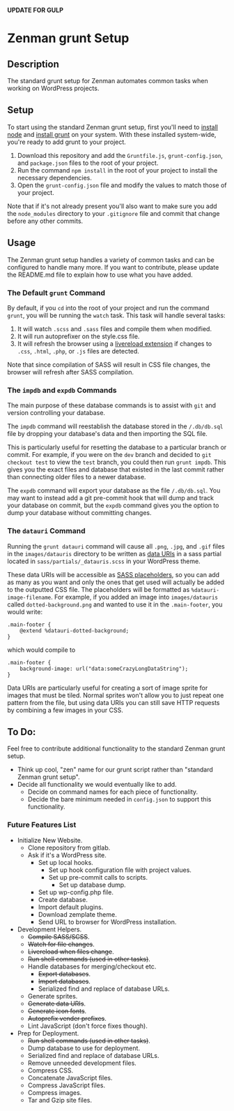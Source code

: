 **UPDATE FOR GULP**


# Zenman grunt Setup
## Description
The standard grunt setup for Zenman automates common tasks when working on WordPress projects.

## Setup
To start using the standard Zenman grunt setup, first you'll need to [install node](http://nodejs.org/) and [install grunt](http://gruntjs.com/getting-started#working-with-an-existing-grunt-project) on your system. With these installed system-wide, you're ready to add grunt to your project.

1. Download this repository and add the ``Gruntfile.js``, ``grunt-config.json``, and ``package.json`` files to the root of your project.
2. Run the command ``npm install`` in the root of your project to install the necessary dependencies.
3. Open the ``grunt-config.json`` file and modify the values to match those of your project.

Note that if it's not already present you'll also want to make sure you add the  ``node_modules`` directory to your ``.gitignore`` file and commit that change before any other commits.

## Usage
The Zenman grunt setup handles a variety of common tasks and can be configured to handle many more. If you want to contribute, please update the README.md file to explain how to use what you have added.

### The Default ``grunt`` Command
By default, if you ``cd`` into the root of your project and run the command ``grunt``, you will be running the ``watch`` task. This task will handle several tasks:

1. It will watch ``.scss`` and ``.sass`` files and compile them when modified.
2. It will run autoprefixer on the style.css file.
3. It will refresh the browser using a [livereload extension](http://feedback.livereload.com/knowledgebase/articles/86242-how-do-i-install-and-use-the-browser-extensions-) if changes to ``.css``, ``.html``, ``.php``, or ``.js`` files are detected.

Note that since compilation of SASS will result in CSS file changes, the browser will refresh after SASS compilation.

### The ``impdb`` and ``expdb`` Commands
The main purpose of these database commands is to assist with ``git`` and version controlling your database.

The ``impdb`` command will reestablish the database stored in the ``/.db/db.sql`` file by dropping your database's data and then importing the SQL file.

This is particularly useful for resetting the database to a particular branch or commit. For example, if you were on the ``dev`` branch and decided to ``git checkout test`` to view the ``test`` branch, you could then run ``grunt impdb``. This gives you the exact files and database that existed in the last commit rather than connecting older files to a newer database.

The ``expdb`` command will export your database as the file ``/.db/db.sql``. You may want to instead add a git pre-commit hook that will dump and track your database on commit, but the ``expdb`` command gives you the option to dump your database without committing changes.

### The ``datauri`` Command
Running the ``grunt datauri`` command will cause all ``.png``, ``.jpg``, and ``.gif`` files in the ``images/datauris`` directory to be written as [data URIs](http://css-tricks.com/data-uris/) in a sass partial located in ``sass/partials/_datauris.scss`` in your WordPress theme.

These data URIs will be accessible as [SASS placeholders](http://sass-lang.com/documentation/file.SASS_REFERENCE.html#placeholder_selectors_), so you can add as many as you want and only the ones that get used will actually be added to the outputted CSS file. The placeholders will be formatted as ``%datauri-image-filename``. For example, if you added an image into ``images/datauris`` called ``dotted-background.png`` and wanted to use it in the ``.main-footer``, you would write:

    .main-footer {
        @extend %datauri-dotted-background;
    }
which would compile to

    .main-footer {
        background-image: url("data:someCrazyLongDataString");
    }

Data URIs are particularly useful for creating a sort of image sprite for images that must be tiled. Normal sprites won't allow you to just repeat one pattern from the file, but using data URIs you can still save HTTP requests by combining a few images in your CSS.

## To Do:
Feel free to contribute additional functionality to the standard Zenman grunt setup.

- Think up cool, "zen" name for our grunt script rather than "standard Zenman grunt setup".
- Decide all functionality we would eventually like to add.
    - Decide on command names for each piece of functionality.
    - Decide the bare minimum needed in ``config.json`` to support this functionality.

### Future Features List
- Initialize New Website.
    -  Clone repository from gitlab.
    -  Ask if it's a WordPress site.
        -  Set up local hooks.
            - Set up hook configuration file with project values.
            - Set up pre-commit calls to scripts.
                - Set up database dump.
        - Set up wp-config.php file.
        - Create database.
        - Import default plugins.
        - Download zemplate theme.
        - Send URL to browser for WordPress installation.
- Development Helpers.
    - ~~Compile SASS/SCSS~~.
    - ~~Watch for file changes~~.
    - ~~Livereload when files change~~.
    - ~~Run shell commands (used in other tasks)~~.
    - Handle databases for merging/checkout etc.
        - ~~Export databases~~.
        - ~~Import databases~~.
        - Serialized find and replace of database URLs.
    - Generate sprites.
    - ~~Generate data URIs~~.
    - ~~Generate icon fonts~~.
    - ~~Autoprefix vender prefixes~~.
    - Lint JavaScript (don't force fixes though).
- Prep for Deployment.
    - ~~Run shell commands (used in other tasks)~~.
    - Dump database to use for deployment.
    - Serialized find and replace of database URLs.
    - Remove unneeded development files.
    - Compress CSS.
    - Concatenate JavaScript files.
    - Compress JavaScript files.
    - Compress images.
    - Tar and Gzip site files.